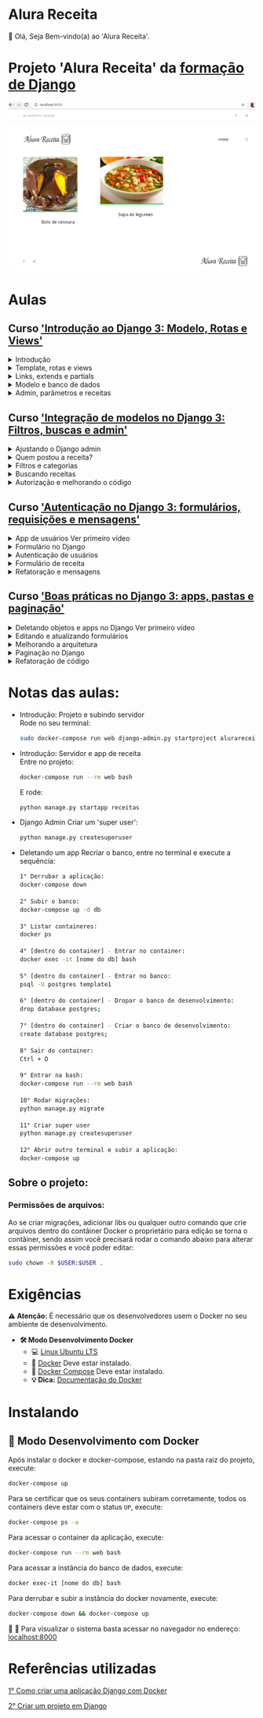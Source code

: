 # Alura Receita

👋 Olá, Seja Bem-vindo(a) ao 'Alura Receita'.

# Projeto 'Alura Receita' da [formação de Django](https://cursos.alura.com.br/formacao-django)

![homepage](https://raw.githubusercontent.com/claudimf/alura_receita/main/homepage.png)

# Aulas

## Curso ['Introdução ao Django 3: Modelo, Rotas e Views'](https://cursos.alura.com.br/course/fundamentos-django-2)

<details>
    <summary>Introdução</summary>
    <ul>
        <li>Saudações e Ambiente</li>
        <li>Django e venv</li>
        <li>Projeto e subindo servidor</li>
        <li>Servidor e app de receita</li>
        <li>Faça como eu fiz na aula</li>
        <li>Benefícios da venv</li>
        <li>Projeto e app</li>
        <li>Para saber mais: Django</li>
        <li>O que aprendemos?</li>
    <ul>
</details>

<details>
    <summary>Template, rotas e views</summary>
    <ul>
        <li>Criando a pasta template</li>
        <li>Preparando o ambiente</li>
        <li>Arquivos estáticos</li>
        <li>Carregando estáticos</li>
        <li>Faça como eu fiz na aula</li>
        <li>Configurando estáticos</li>
        <li>{% load static %}</li>
        <li>Para saber mais: Templates</li>
        <li>O que aprendemos?</li>
    <ul>
</details>

<details>
    <summary>Links, extends e partials</summary>
    <ul>
        <li>Links, urls e views</li>
        <li>Estendendo html</li>
        <li>Partials</li>
        <li>Faça como eu fiz na aula</li>
        <li>Extends, include e partials</li>
        <li>O que aprendemos?</li>
    <ul>
</details>

<details>
    <summary>Modelo e banco de dados</summary>
    <ul>
        <li>Nomes de receitas dinâmicas</li>
        <li>Banco de dados</li>
        <li>Psycopg2</li>
        <li>Modelo de receita</li>
        <li>Faça como eu fiz na aula</li>
        <li>{{ }} e {% %}</li>
        <li>Models no Django</li>
        <li>makemigration e migrate</li>
        <li>Para saber mais: Models</li>
        <li>O que aprendemos?</li>
    <ul>
</details>

<details>
    <summary>Admin, parâmetros e receitas</summary>
    <ul>
        <li>Django Admin</li>
        <li>Exibindo dados dos banco</li>
        <li>Parâmetro na url</li>
        <li>Faça como eu fiz na aula</li>
        <li>Ajudando alguém</li>
        <li>Para saber mais</li>
        <li>O que aprendemos?</li>
        <li>Conclusão</li>
        <li>Parabéns</li>
    <ul>
</details>

## Curso ['Integração de modelos no Django 3: Filtros, buscas e admin'](https://cursos.alura.com.br/course/integracao-modelos-django-2)

<details>
    <summary>Ajustando o Django admin</summary>
    <ul>
        <li>Introdução</li>
        <li>Saudações e Ambiente</li>
        <li>Listando receitas por nome</li>
        <li>Busca, Filtros e paginação</li>
        <li>Faça como eu fiz na aula</li>
        <li>Melhorando o admin</li>
        <li>O que aprendemos?</li>
    <ul>
</details>

<details>
    <summary>Quem postou a receita?</summary>
    <ul>
        <li>Criando um modelo de pessoas</li>
        <li>Integrando modelos</li>
        <li>Exibindo nome das pessoas</li>
        <li>Faça como eu fiz na aula</li>
        <li>__str__</li>
        <li>O que aprendemos?</li>
    <ul>
</details>

<details>
    <summary>Filtros e categorias</summary>
    <ul>
        <li>Filtro receitas publicadas</li>
        <li>Ordenação e edição no admin</li>
        <li>Foto para cada receita</li>
        <li>Faça como eu fiz na aula</li>
        <li>Configurações do Admin</li>
        <li>O que aprendemos?</li>
    <ul>
</details>

<details>
    <summary>Buscando receitas</summary>
    <ul>
        <li>Exibindo a foto</li>
        <li>Criando a página de busca</li>
        <li>Resultado da busca</li>
        <li>Faça como eu fiz na aula</li>
        <li>Foto no banco de dados</li>
        <li>O que aprendemos?</li>
    <ul>
</details>

<details>
    <summary>Autorização e melhorando o código</summary>
    <ul>
        <li>Autorização e usuários</li>
        <li>Partial e refatoração</li>
        <li>Faça como eu fiz na aula</li>
        <li>Template tags</li>
        <li>O que aprendemos?</li>
        <li>Conclusão</li>
        <li>Parabéns</li>
    <ul>
</details>

## Curso ['Autenticação no Django 3: formulários, requisições e mensagens'](https://cursos.alura.com.br/course/autenticacao-django-2)

<details>
    <summary>App de usuários Ver primeiro vídeo</summary>
    <ul>
        <li>Introdução</li>
        <li>Saudações e ambiente</li>
        <li>Criando o app de usuários</li>
        <li>Material do curso</li>
        <li>Cadastro e login</li>
        <li>Faça como eu fiz na aula</li>
        <li>Renderizando as páginas</li>
        <li>O que aprendemos?</li>
    <ul>
</details>

<details>
    <summary>Formulário no Django</summary>
    <ul>
        <li>Requisições no Django</li>
        <li>CSRF, token e dados</li>
        <li>Criando usuários</li>
        <li>Faça como eu fiz na aula</li>
        <li>Token CSRF</li>
        <li>O que aprendemos?</li>
    <ul>
</details>

<details>
    <summary>Autenticação de usuários</summary>
    <ul>
        <li>Login e dashboard</li>
        <li>Realizando o Login</li>
        <li>Material do curso</li>
        <li>Menu, logout e dashboard</li>
        <li>Faça como eu fiz na aula</li>
        <li>Menu dinâmico</li>
        <li>O que aprendemos?</li>
    <ul>
</details>

<details>
    <summary>Formulário de receita</summary>
    <ul>
        <li>Material do curso</li>
        <li>Criando formulário de receita</li>
        <li>Dados da requisição</li>
        <li>Receita de cada usuário</li>
        <li>Faça como eu fiz na aula</li>
        <li>Cada receita com seu dono</li>
        <li>O que aprendemos?</li>
    <ul>
</details>

<details>
    <summary>Refatoração e mensagens</summary>
    <ul>
        <li>Mensagens de sucesso e erro</li>
        <li>Refatoração e ajustes finais</li>
        <li>Faça como eu fiz na aula</li>
        <li>Mensagem não exibida</li>
        <li>O que aprendemos?</li>
        <li>Conclusão</li>
        <li>Parabéns</li>
    <ul>
</details>

## Curso ['Boas práticas no Django 3: apps, pastas e paginação'](https://cursos.alura.com.br/course/django-2-boas-praticas)

<details>
    <summary>Deletando objetos e apps no Django Ver primeiro vídeo</summary>
    <ul>
        <li>Introdução</li>
        <li>Saudações e Ambiente</li>
        <li>Deletando receitas</li>
        <li>Deletando um app</li>
        <li>Faça como eu fiz na aula</li>
        <li>ORM e deletando um registro</li>
        <li>O que aprendemos?</li>
    <ul>
</details>

<details>
    <summary>Editando e atualizando formulários</summary>
    <ul>
        <li>Preparando o ambiente</li>
        <li>Dados para editar</li>
        <li>Método para atualizar</li>
        <li>Atualizando receitas</li>
        <li>Faça como eu fiz na aula</li>
        <li>Atualizando ou salvando</li>
        <li>O que aprendemos?</li>
    <ul>
</details>

<details>
    <summary>Melhorando a arquitetura</summary>
    <ul>
        <li>Refatorando a pasta template</li>
        <li>Refatorando as views</li>
        <li>Modularizando as views</li>
        <li>Faça como eu fiz na aula</li>
        <li>Mantendo o código organizado</li>
        <li>O que aprendemos?</li>
    <ul>
</details>

<details>
    <summary>Paginação no Django</summary>
    <ul>
        <li>Preparando o ambiente</li>
        <li>Importando Paginator</li>
        <li>Preparando o ambiente</li>
        <li>Paginação no template</li>
        <li>Faça como eu fiz na aula</li>
        <li>Django paginator</li>
        <li>Para saber mais: Admin link</li>
        <li>O que aprendemos?</li>
    <ul>
</details>

<details>
    <summary>Refatoração de código</summary>
    <ul>
        <li>Pasta apps e docstring</li>
        <li>Faça como eu fiz na aula</li>
        <li>Boa qualidade de código</li>
        <li>O que aprendemos?</li>
        <li>Conclusão</li>
        <li>Parabéns</li>
    <ul>
</details>

# Notas das aulas:

* Introdução: Projeto e subindo servidor  
    Rode no seu terminal:
    ```sh
    sudo docker-compose run web django-admin.py startproject alurareceita .
    ```
* Introdução: Servidor e app de receita  
    Entre no projeto:  
    ```sh
    docker-compose run --rm web bash
    ```
    E rode:
    ```sh
    python manage.py startapp receitas
    ```
* Django Admin
    Criar um 'super user':
    ```sh
    python manage.py createsuperuser
    ```

* Deletando um app
    Recriar o banco, entre no terminal e execute a sequência:
    ```sh
    1° Derrubar a aplicação:
    docker-compose down

    2° Subir o banco:
    docker-compose up -d db

    3° Listar containeres:
    docker ps

    4° [dentro do container] - Entrar no container:
    docker exec -it [nome do db] bash

    5° [dentro do container] - Entrar no banco:
    psql -U postgres template1

    6° [dentro do container] - Dropar o banco de desenvolvimento:
    drop database postgres;

    7° [dentro do container] - Criar o banco de desenvolvimento:
    create database postgres;

    8° Sair do container:
    Ctrl + D

    9° Entrar na bash:
    docker-compose run --rm web bash

    10° Rodar migrações:
    python manage.py migrate

    11° Criar super user
    python manage.py createsuperuser

    12° Abrir outro terminal e subir a aplicação:
    docker-compose up
    ```

## Sobre o projeto:

### Permissões de arquivos:

Ao se criar migrações, adicionar libs ou qualquer outro comando que crie arquivos dentro do contâiner Docker o proprietário para edição se torna o contâiner, sendo assim você precisará rodar o comando abaixo para alterar essas permissões e você poder editar:

```sh
sudo chown -R $USER:$USER .
```

# Exigências

**:warning: Atenção:** É necessário que os desenvolvedores usem o Docker no seu ambiente de desenvolvimento.

- **🛠 Modo Desenvolvimento Docker**
    - :computer: [Linux Ubuntu LTS](https://ubuntu.com/download/desktop)
    - 🐳 [Docker](https://docs.docker.com/engine/installation/) Deve estar instalado.
    - 🐳 [Docker Compose](https://docs.docker.com/compose/) Deve estar instalado.
    - **💡 Dica:** [Documentação do Docker](https://docs.docker.com/)

# Instalando

## 🐳 Modo Desenvolvimento com Docker

Após instalar o docker e docker-compose, estando na pasta raiz do projeto, execute:

```sh
docker-compose up
```

Para se certificar que os seus containers subiram corretamente, todos os containers deve estar com o status `UP`, execute:

```sh
docker-compose ps -a
```

Para acessar o container da aplicação, execute:

```sh
docker-compose run --rm web bash
```

Para acessar a instância do banco de dados, execute:

```sh
docker exec-it [nome do db] bash
```

Para derrubar e subir a instância do docker novamente, execute:

```sh
docker-compose down && docker-compose up
```

🚀 :clap: Para visualizar o sistema basta acessar no navegador no endereço: [localhost:8000](localhost:8000)

# Referências utilizadas

[1° Como criar uma aplicação Django com Docker](https://github.com/claudimf/django-docker)

[2° Criar um projeto em Django](https://github.com/claudimf/try_django)